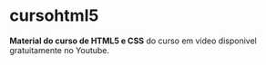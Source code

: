 # cursohtml5
 **Material do curso de HTML5 e CSS** do curso em video disponivel gratuitamente no Youtube.
